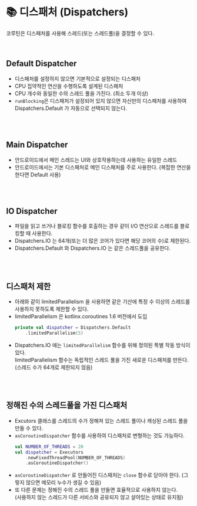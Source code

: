 # 📚 디스패처 (Dispatchers)

코루틴은 디스패처를 사용해 스레드(또는 스레드풀)을 결정할 수 있다.

</br>

## Default Dispatcher
- 디스패처를 설정하지 않으면 기본적으로 설정되는 디스패처
- CPU 집약적인 연산을 수행하도록 설계된 디스패처
- CPU 개수와 동일한 수의 스레드 풀을 가진다. (최소 두개 이상)
- `runBlocking`은 디스패처가 설정되어 있지 않으면 자신만의 디스패처를 사용하여 Dispatchers.Default 가 자동으로 선택되지 않는다.

</br></br>

## Main Dispatcher
- 안드로이드에서 메인 스레드는 UI와 상호작용하는데 사용하는 유일한 스레드
- 안드로이드에서는 기본 디스패처로 메인 디스패처를 주로 사용한다. (복잡한 연산을 한다면 Default 사용)

</br></br>

## IO Dispatcher
- 파일을 읽고 쓰거나 블로킹 함수를 호출하는 경우 같이 I/O 연산으로 스레드를 블로킹할 때 사용한다.
- Dispatchers.IO 는 64개(또는 더 많은 코어가 있다면 해당 코어의 수)로 제한된다.
- Dispatchers.Default 와 Dispatchers.IO 는 같은 스레드풀을 공유한다.

</br></br>

## 디스패처 제한
- 아래와 같이 limitedParallelism 을 사용하면 같은 기산에 특정 수 이상의 스레드를 사용하지 못하도록 제한할 수 있다.
- limitedParallelism 은 kotlinx.coroutines 1.6 버전에서 도입
  ```kotlin
  private val dispatcher = Dispatchers.Default
      .limitedParallelism(5)
  ```
- Dispatchers.IO 에는 `limitedParallelism` 함수를 위해 정의된 특별 작동 방식이 있다.  
  limitedParallelism 함수는 독립적인 스레드 풀을 가진 새로운 디스패처를 만든다. (스레드 수가 64개로 제한되지 않음)

</br></br>

## 정해진 수의 스레드풀을 가진 디스패처
- Excutors 클래스를 스레드의 수가 정해져 있는 스레드 풀이나 캐싱된 스레드 풀을 만들 수 있다.
- `asCoroutineDispatcher` 함수를 사용하여 디스패처로 변형하는 것도 가능하다.
  ```kotlin
  val NUMBER_OF_THREADS = 20
  val dispatcher = Executors
      .newFixedThreadPool(NUMBER_OF_THREADS)
      .asCoroutineDispatcher()
  ```
- `asCoroutineDispatcher` 로 만들어진 디스패처는 `close` 함수로 닫아야 한다. (그렇지 않으면 메모리 누수가 생길 수 있음)
- 또 다른 문제는 정해진 수의 스레드 풀을 만들면 효율적으로 사용하지 않는다.  
  (사용하지 않는 스레드가 다른 서비스와 공유되지 않고 살아있는 상태로 유지됨)


